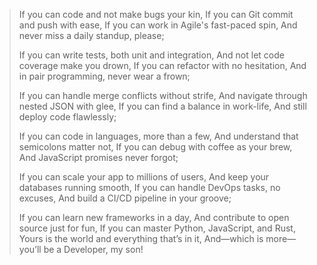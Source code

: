 <!--
title: If
date: 2023-09-24
-->
> If you can code and not make bugs your kin, If you can Git commit and push with ease, If you can work in Agile's fast-paced spin, And never miss a daily standup, please;
> 
> If you can write tests, both unit and integration, And not let code coverage make you drown, If you can refactor with no hesitation, And in pair programming, never wear a frown;
>
> If you can handle merge conflicts without strife, And navigate through nested JSON with glee, If you can find a balance in work-life, And still deploy code flawlessly;
> 
> If you can code in languages, more than a few, And understand that semicolons matter not, If you can debug with coffee as your brew, And JavaScript promises never forgot;
>
> If you can scale your app to millions of users, And keep your databases running smooth, If you can handle DevOps tasks, no excuses, And build a CI/CD pipeline in your groove;
>
>If you can learn new frameworks in a day, And contribute to open source just for fun, If you can master Python, JavaScript, and Rust, Yours is the world and everything that’s in it, And—which is more—you’ll be a Developer, my son!
